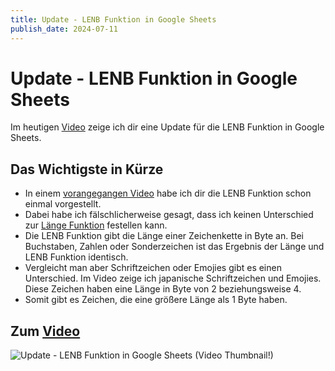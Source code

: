```yaml
---
title: Update - LENB Funktion in Google Sheets
publish_date: 2024-07-11
---
```


# Update - LENB Funktion in Google Sheets

Im heutigen [Video](https://youtu.be/4L1Yb-J4u2c) zeige ich dir eine Update für die LENB Funktion in Google Sheets. 

## Das Wichtigste in Kürze

- In einem [vorangegangen Video](https://youtu.be/-4IqT8aBTtE) habe ich dir die LENB Funktion schon einmal vorgestellt.
- Dabei habe ich fälschlicherweise gesagt, dass ich keinen Unterschied zur [Länge Funktion](https://youtu.be/JQl6ZdU1F_0) festellen kann.
- Die LENB Funktion gibt die Länge einer Zeichenkette in Byte an. Bei Buchstaben, Zahlen oder Sonderzeichen ist das Ergebnis der Länge und LENB Funktion identisch.
- Vergleicht man aber Schriftzeichen oder Emojies gibt es einen Unterschied. Im Video zeige ich japanische Schriftzeichen und Emojies. Diese Zeichen haben eine Länge in Byte von 2 beziehungsweise 4.
- Somit gibt es Zeichen, die eine größere Länge als 1 Byte haben.

## Zum [Video](https://youtu.be/4L1Yb-J4u2c)

![Update - LENB Funktion in Google Sheets (Video Thumbnail!)](../../thumbnails/Fertig609.jpg "Update - LENB Funktion in Google Sheets (Video Thumbnail!)")